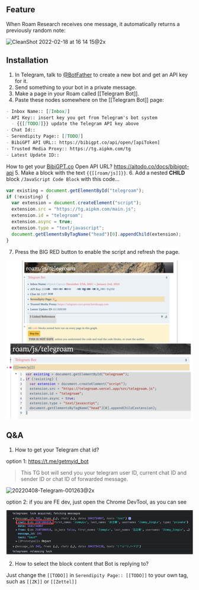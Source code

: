 ## Feature

When Roam Research receives one message, it automatically returns a previously random note:

![CleanShot 2022-02-18 at 16 14 15@2x](https://user-images.githubusercontent.com/4997466/154659939-d7dffa1b-4c14-465c-923b-ea3c50888e29.png)


## Installation

1. In Telegram, talk to [@BotFather](https://t.me/botfather) to create a new bot and get an API key for it.
2. Send something to your bot in a private message.
3. Make a page in your Roam called [[Telegram Bot]].
4. Paste these nodes somewhere on the [[Telegram Bot]] page:
```md
- Inbox Name:: [[Inbox]]
- API Key:: insert key you get from Telegram's bot system
  - {{[[TODO]]}} update the Telegram API key above
- Chat Id::
- Serendipity Page:: [[TODO]]
- BibiGPT API URL:: https://bibigpt.co/api/open/[apiToken]
- Trusted Media Proxy:: https://tg.aipkm.com/tg
- Latest Update ID::
```
How to get your [BibiGPT.co](https://BibiGPT.co) Open API URL? https://aitodo.co/docs/bibigpt-api
5. Make a block with the text `{{[[roam/js]]}}`.
6. Add a nested **CHILD** block `/JavaScript Code Block` with this code...
```js
var existing = document.getElementById("telegroam");
if (!existing) {
  var extension = document.createElement("script");
  extension.src = "https://tg.aipkm.com/main.js";
  extension.id = "telegroam";
  extension.async = true;
  extension.type = "text/javascript";
  document.getElementsByTagName("head")[0].appendChild(extension);
}
```
7. Press the BIG RED button to enable the script and refresh the page.

![](docs/images/settings.png)

## Q&A

1. How to get your Telegram chat id? 

option 1: https://t.me/getmyid_bot

> This TG bot will send you your telegram user ID, current chat ID and sender ID or chat ID of forwarded message.

<img width="433" alt="20220408-Telegram-001263@2x" src="https://user-images.githubusercontent.com/4997466/162418605-6ccf0780-b183-4cda-8b9b-1b71dc4bad82.png">

option 2: if you are FE dev, just open the Chrome DevTool, as you can see

![](docs/images/chat-id.png)

2. How to select the block content that Bot is replying to?

Just change the `[[TODO]]` in `Serendipity Page:: [[TODO]]` to your own tag, such as `[[ZK]]` or `[[Zettel]]`
